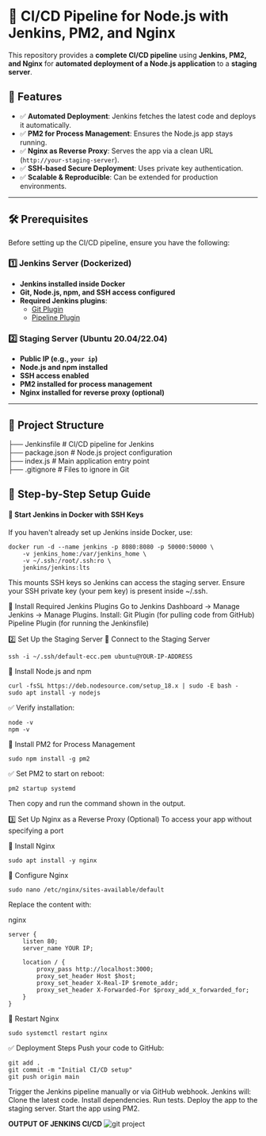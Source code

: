 # 🚀 CI/CD Pipeline for Node.js with Jenkins, PM2, and Nginx  

This repository provides a **complete CI/CD pipeline** using **Jenkins, PM2, and Nginx** for **automated deployment of a Node.js application** to a **staging server**.

## 📌 Features  
- ✅ **Automated Deployment**: Jenkins fetches the latest code and deploys it automatically.  
- ✅ **PM2 for Process Management**: Ensures the Node.js app stays running.  
- ✅ **Nginx as Reverse Proxy**: Serves the app via a clean URL (`http://your-staging-server`).  
- ✅ **SSH-based Secure Deployment**: Uses private key authentication.  
- ✅ **Scalable & Reproducible**: Can be extended for production environments.  

---

## 🛠 Prerequisites  
Before setting up the CI/CD pipeline, ensure you have the following:  

### **1️⃣ Jenkins Server (Dockerized)**
- **Jenkins installed inside Docker**  
- **Git, Node.js, npm, and SSH access configured**  
- **Required Jenkins plugins**:  
  - [Git Plugin](https://plugins.jenkins.io/git/)  
  - [Pipeline Plugin](https://plugins.jenkins.io/workflow-aggregator/)  

### **2️⃣ Staging Server (Ubuntu 20.04/22.04)**
- **Public IP (e.g., `your ip`)**  
- **Node.js and npm installed**  
- **SSH access enabled**  
- **PM2 installed for process management**  
- **Nginx installed for reverse proxy (optional)**  

---

## 📂 Project Structure  
├── Jenkinsfile # CI/CD pipeline for Jenkins                         
├── package.json # Node.js project configuration                  
├── index.js # Main application entry point                               
├── .gitignore # Files to ignore in Git                         


## 🚀 Step-by-Step Setup Guide 

#### **🔹 Start Jenkins in Docker with SSH Keys**
If you haven't already set up Jenkins inside Docker, use:  
```
docker run -d --name jenkins -p 8080:8080 -p 50000:50000 \
    -v jenkins_home:/var/jenkins_home \
    -v ~/.ssh:/root/.ssh:ro \
    jenkins/jenkins:lts
```
This mounts SSH keys so Jenkins can access the staging server.
Ensure your SSH private key (your pem key) is present inside ~/.ssh.

🔹 Install Required Jenkins Plugins
Go to Jenkins Dashboard → Manage Jenkins → Manage Plugins.
Install:
Git Plugin (for pulling code from GitHub)
Pipeline Plugin (for running the Jenkinsfile)

2️⃣ Set Up the Staging Server
🔹 Connect to the Staging Server
```
ssh -i ~/.ssh/default-ecc.pem ubuntu@YOUR-IP-ADDRESS
```
🔹 Install Node.js and npm
```
curl -fsSL https://deb.nodesource.com/setup_18.x | sudo -E bash -
sudo apt install -y nodejs
```
✅ Verify installation:
```
node -v
npm -v
```

🔹 Install PM2 for Process Management
```
sudo npm install -g pm2
```

✅ Set PM2 to start on reboot:
```
pm2 startup systemd
```
Then copy and run the command shown in the output.

3️⃣ Set Up Nginx as a Reverse Proxy (Optional)
To access your app without specifying a port 

🔹 Install Nginx
```
sudo apt install -y nginx
```
🔹 Configure Nginx
```
sudo nano /etc/nginx/sites-available/default
```
Replace the content with:

nginx
```
server {
    listen 80;
    server_name YOUR IP;

    location / {
        proxy_pass http://localhost:3000;
        proxy_set_header Host $host;
        proxy_set_header X-Real-IP $remote_addr;
        proxy_set_header X-Forwarded-For $proxy_add_x_forwarded_for;
    }
}
```
🔹 Restart Nginx

```
sudo systemctl restart nginx
````
✅ Deployment Steps
Push your code to GitHub:
```
git add .
git commit -m "Initial CI/CD setup"
git push origin main
```
Trigger the Jenkins pipeline manually or via GitHub webhook.
Jenkins will:
Clone the latest code.
Install dependencies.
Run tests.
Deploy the app to the staging server.
Start the app using PM2.

**OUTPUT OF JENKINS CI/CD**
![git project](https://github.com/user-attachments/assets/c056a3ac-c7a2-41d0-abfa-7c0cb1af44f7)
